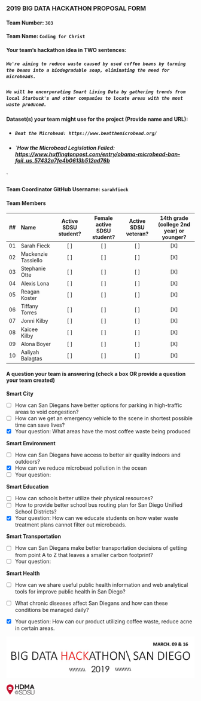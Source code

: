 ### 2019 BIG DATA HACKATHON PROPOSAL FORM

#### Team Number: `303`  

#### Team Name: `Coding for Christ`    
  
#### Your team’s hackathon idea in TWO sentences:
##### `We're aiming to reduce waste caused by used coffee beans by turning the beans into a biodegradable soap, eliminating the need for microbeads.`
##### `We will be encorporating Smart Living Data by gathering trends from local Starbuck's and other companies to locate areas with the most waste produced.`  
  
#### Dataset(s) your team might use for the project (Provide name and URL):
- ##### `Beat the Microbead: https://www.beatthemicrobead.org/`
- ##### `How the Microbead Legislation Failed: https://www.huffingtonpost.com/entry/obama-microbead-ban-fail_us_57432a7fe4b0613b512ad76b 
`

#### Team Coordinator GitHub Username: `sarahfieck`

#### Team Members
| ## |        Name         | Active SDSU student? | Female active SDSU student? | Active SDSU veteran? | 14th grade (college 2nd year) or younger? |
| -- | :------------------ |        :---:         |            :---:            |        :---:         |                  :---:                    |
| 01 |Sarah Fieck          |         [ ]          |             [ ]             |         [ ]          |                   [X]                     |
| 02 |Mackenzie Tassiello  |         [ ]          |             [ ]             |         [ ]          |                   [X]                     |
| 03 |Stephanie Otte       |         [ ]          |             [ ]             |         [ ]          |                   [X]                     |
| 04 |Alexis Lona          |         [ ]          |             [ ]             |         [ ]          |                   [X]                     |
| 05 |Reagan Koster        |         [ ]          |             [ ]             |         [ ]          |                   [X]                     |
| 06 |Tiffany Torres       |         [ ]          |             [ ]             |         [ ]          |                   [X]                     |
| 07 |Jonni Kilby          |         [ ]          |             [ ]             |         [ ]          |                   [X]                     |
| 08 |Kaicee Kilby         |         [ ]          |             [ ]             |         [ ]          |                   [X]                     |
| 09 |Alona Boyer          |         [ ]          |             [ ]             |         [ ]          |                   [X]                     |
| 10 |Aaliyah Balagtas     |         [ ]          |             [ ]             |         [ ]          |                   [X]                     |
  
#### A question your team is answering (check a box OR provide a question your team created)

**Smart City**
- [ ] How can San Diegans have better options for parking in high-traffic areas to void congestion?
- [ ] How can we get an emergency vehicle to the scene in shortest possible time can save lives?
- [X] Your question: What areas have the most coffee waste being produced

**Smart Environment**
- [ ] How can San Diegans have access to better air quality indoors and outdoors?
- [X] How can we reduce microbead pollution in the ocean
- [ ] Your question:

**Smart Education**
- [ ] How can schools better utilize their physical resources?
- [ ] How to provide better school bus routing plan for San Diego Unified School Districts?
- [X] Your question: How can we educate students on how water waste treatment plans cannot filter out microbeads.

**Smart Transportation**
- [ ] How can San Diegans make better transportation decisions of getting from point A to Z that leaves a smaller carbon footprint?
- [ ] Your question:

**Smart Health**
- [ ] How can we share useful public health information and web analytical tools for improve public health in San Diego?
- [ ] What chronic diseases affect San Diegans and how can these conditions be managed daily?
- [X] Your question: How can our product utilizing coffee waste, reduce acne in certain areas.


![bigdatahackathon4sd](https://github.com/BigDataForSanDiego/00-Proposal-Templates/blob/master/img/big_data_2019.jpg "Big Data Hackathon for San Diego 2019")  

<img height="15%" width="15%" alt="hdma" src="https://github.com/BigDataForSanDiego/00-Proposal-Templates/blob/master/img/hdma2.png"> 

